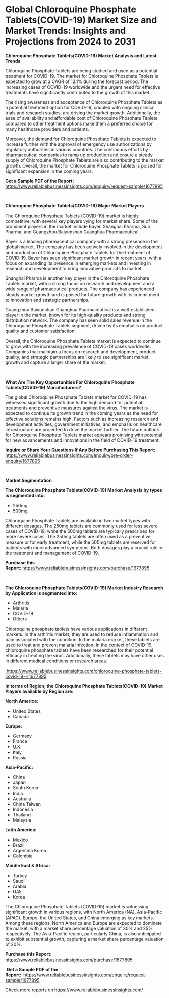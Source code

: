 <p><h1>Global Chloroquine Phosphate Tablets(COVID-19) Market Size and Market Trends: Insights and Projections from 2024 to 2031</h1></p><p><strong>Chloroquine Phosphate Tablets(COVID-19) Market Analysis and Latest Trends</strong></p>
<p><p>Chloroquine Phosphate Tablets are being studied and used as a potential treatment for COVID-19. The market for Chloroquine Phosphate Tablets is expected to grow at a CAGR of 13.1% during the forecast period. The increasing cases of COVID-19 worldwide and the urgent need for effective treatments have significantly contributed to the growth of this market.</p><p>The rising awareness and acceptance of Chloroquine Phosphate Tablets as a potential treatment option for COVID-19, coupled with ongoing clinical trials and research studies, are driving the market growth. Additionally, the ease of availability and affordable cost of Chloroquine Phosphate Tablets compared to other treatment options make them a preferred choice for many healthcare providers and patients.</p><p>Moreover, the demand for Chloroquine Phosphate Tablets is expected to increase further with the approval of emergency use authorizations by regulatory authorities in various countries. The continuous efforts by pharmaceutical companies to ramp up production and ensure a steady supply of Chloroquine Phosphate Tablets are also contributing to the market growth. Overall, the market for Chloroquine Phosphate Tablets is poised for significant expansion in the coming years.</p></p>
<p><strong>Get a Sample PDF of the Report:&nbsp;</strong> <a href="https://www.reliablebusinessinsights.com/enquiry/request-sample/1677895">https://www.reliablebusinessinsights.com/enquiry/request-sample/1677895</a></p>
<p>&nbsp;</p>
<p><strong>Chloroquine Phosphate Tablets(COVID-19) Major Market Players</strong></p>
<p><p>The Chloroquine Phosphate Tablets (COVID-19) market is highly competitive, with several key players vying for market share. Some of the prominent players in the market include Bayer, Shanghai Pharma, Sun Pharma, and Guangzhou Baiyunshan Guanghua Pharmaceutical.</p><p>Bayer is a leading pharmaceutical company with a strong presence in the global market. The company has been actively involved in the development and production of Chloroquine Phosphate Tablets for the treatment of COVID-19. Bayer has seen significant market growth in recent years, with a focus on expanding its presence in emerging markets and investing in research and development to bring innovative products to market.</p><p>Shanghai Pharma is another key player in the Chloroquine Phosphate Tablets market, with a strong focus on research and development and a wide range of pharmaceutical products. The company has experienced steady market growth and is poised for future growth with its commitment to innovation and strategic partnerships.</p><p>Guangzhou Baiyunshan Guanghua Pharmaceutical is a well-established player in the market, known for its high-quality products and strong distribution network. The company has seen solid sales revenue in the Chloroquine Phosphate Tablets segment, driven by its emphasis on product quality and customer satisfaction.</p><p>Overall, the Chloroquine Phosphate Tablets market is expected to continue to grow with the increasing prevalence of COVID-19 cases worldwide. Companies that maintain a focus on research and development, product quality, and strategic partnerships are likely to see significant market growth and capture a larger share of the market.</p></p>
<p>&nbsp;</p>
<p><strong>What Are The Key Opportunities For Chloroquine Phosphate Tablets(COVID-19) Manufacturers?</strong></p>
<p><p>The global Chloroquine Phosphate Tablets market for COVID-19 has witnessed significant growth due to the high demand for potential treatments and preventive measures against the virus. The market is expected to continue its growth trend in the coming years as the need for effective solutions remains high. Factors such as increasing research and development activities, government initiatives, and emphasis on healthcare infrastructure are projected to drive the market further. The future outlook for Chloroquine Phosphate Tablets market appears promising with potential for new advancements and innovations in the field of COVID-19 treatment.</p></p>
<p><strong>Inquire or Share Your Questions If Any Before Purchasing This Report:</strong> <a href="https://www.reliablebusinessinsights.com/enquiry/pre-order-enquiry/1677895">https://www.reliablebusinessinsights.com/enquiry/pre-order-enquiry/1677895</a></p>
<p>&nbsp;</p>
<p><strong>Market Segmentation</strong></p>
<p><strong>The Chloroquine Phosphate Tablets(COVID-19) Market Analysis by types is segmented into:</strong></p>
<p><ul><li>250mg</li><li>500mg</li></ul></p>
<p><p>Chloroquine Phosphate Tablets are available in two market types with different dosages. The 250mg tablets are commonly used for less severe cases of COVID-19, while the 500mg tablets are typically prescribed for more severe cases. The 250mg tablets are often used as a preventive measure or for early treatment, while the 500mg tablets are reserved for patients with more advanced symptoms. Both dosages play a crucial role in the treatment and management of COVID-19.</p></p>
<p><strong>Purchase this Report:&nbsp;</strong><a href="https://www.reliablebusinessinsights.com/purchase/1677895">https://www.reliablebusinessinsights.com/purchase/1677895</a></p>
<p>&nbsp;</p>
<p><strong>The Chloroquine Phosphate Tablets(COVID-19) Market Industry Research by Application is segmented into:</strong></p>
<p><ul><li>Arthritis</li><li>Malaria</li><li>COVID-19</li><li>Others</li></ul></p>
<p><p>Chloroquine phosphate tablets have various applications in different markets. In the arthritis market, they are used to reduce inflammation and pain associated with the condition. In the malaria market, these tablets are used to treat and prevent malaria infection. In the context of COVID-19, chloroquine phosphate tablets have been researched for their potential efficacy in treating the virus. Additionally, these tablets may have other uses in different medical conditions or research areas.</p></p>
<p><a href="https://www.reliablebusinessinsights.com/chloroquine-phosphate-tablets-covid-19--r1677895">&nbsp;https://www.reliablebusinessinsights.com/chloroquine-phosphate-tablets-covid-19--r1677895</a></p>
<p><strong>In terms of Region, the Chloroquine Phosphate Tablets(COVID-19) Market Players available by Region are:</strong></p>
<p>
    <p> <strong> North America: </strong>
        <ul>
            <li>United States</li>
            <li>Canada</li>
        </ul>
        </p> 
    <p> <strong> Europe: </strong>
        <ul>
            <li>Germany</li>
            <li>France</li>
            <li>U.K.</li>
            <li>Italy</li>
            <li>Russia</li>
        </ul>
        </p> 
    <p> <strong> Asia-Pacific: </strong>
        <ul>
            <li>China</li>
            <li>Japan</li>
            <li>South Korea</li>
            <li>India</li>
            <li>Australia</li>
            <li>China Taiwan</li>
            <li>Indonesia</li>
            <li>Thailand</li>
            <li>Malaysia</li>
        </ul>
        </p> 
    <p> <strong> Latin America: </strong>
        <ul>
            <li>Mexico</li>
            <li>Brazil</li>
            <li>Argentina Korea</li>
            <li>Colombia</li>
        </ul>
        </p> 
    <p> <strong> Middle East & Africa: </strong>
        <ul>
            <li>Turkey</li>
            <li>Saudi</li>
            <li>Arabia</li>
            <li>UAE</li>
            <li>Korea</li>
        </ul>
    </p>
    </p>
<p><p>The Chloroquine Phosphate Tablets (COVID-19) market is witnessing significant growth in various regions, with North America (NA), Asia-Pacific (APAC), Europe, the United States, and China emerging as key markets. Among these regions, North America and Europe are expected to dominate the market, with a market share percentage valuation of 30% and 25% respectively. The Asia-Pacific region, particularly China, is also anticipated to exhibit substantial growth, capturing a market share percentage valuation of 20%.</p></p>
<p><strong>Purchase this Report: </strong><a href="https://www.reliablebusinessinsights.com/purchase/1677895">https://www.reliablebusinessinsights.com/purchase/1677895</a></p>
<p>&nbsp;<strong>Get a Sample PDF of the Report:&nbsp;&nbsp;</strong><a href="https://www.reliablebusinessinsights.com/enquiry/request-sample/1677895">https://www.reliablebusinessinsights.com/enquiry/request-sample/1677895</a></p>
<p><strong></strong></p>
<p>Check more reports on https://www.reliablebusinessinsights.com/</p>